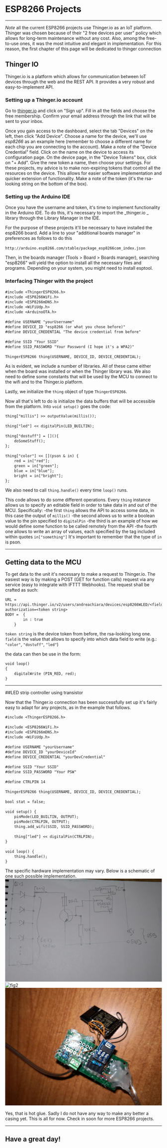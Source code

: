 # ESP8266 Projects
____

_Note_ all the current ESP8266 projects use Thinger.io as an IoT platform. Thinger was chosen because of their "2 free devices per user" policy which allows for long-term maintenance without any cost. Also, among the free-to-use ones, it was the most intuitive and elegant in implementation.
For this reason, the first chapter of this page will be dedicated to thinger connection

## Thinger IO

Thinger.io is a platform which allows for communication between IoT devices through the web and the REST API. It provides a very robust and easy-to-implement API.

### Setting up a Thinger.io account

Go to [thinger.io](http://thinger.io/) and click on "Sign up". Fill in all the fields and choose the free membership. Confirm your email address through the link that will be sent to your inbox.

Once you gain access to the dashboard, select the tab "Devices" on the left, then click "Add Device". Choose a name for the device, we'll use *esp8266* as an example here (remember to choose a different name for each chip you are connecting to the account). Make a note of the "Device Credential" field.
Click on the name on the device to access its configuration page.
On the device page, in the "Device Tokens" box, click on "+ Add".
Give the new token a name, then choose your settings. 
For these projects, my advice is to make non-expiring tokens that control all the resources on the device. This allows for easier software implementation and quicker extension of functionality. Make a note of the token (it's the rsa-looking string on the bottom of the box).

### Setting up the Arduino IDE

Once you have the username and token, it's time to implement functionality in the Arduino IDE. To do this, it's necessary to import the _thinger.io _ library through the Library Manager in the IDE.

For the purpose of these projects it'll be necessary to have installed the esp8266 board. Add a line to your "additional boards manager" in preferences as follows to do this

`http://arduino.esp8266.com/stable/package_esp8266com_index.json`

Then, in the boards manager (Tools > Board > Boards manager), searching "esp8266" will yield the option to install all the necessary files and programs. Depending on your system, you might need to install esptool.

### Interfacing Thinger with the project

```
#include <ThingerESP8266.h>
#include <ESP8266WiFi.h>
#include <ESP8266mDNS.h>
#include <WiFiUdp.h>
#include <ArduinoOTA.h>

#define USERNAME "yourUsername"
#define DEVICE_ID "esp8266 (or what you chose before)"
#define DEVICE_CREDENTIAL "The device credential from before"

#define SSID "Your SSID"
#define SSID_PASSWORD "Your Password (I hope it's a WPA2)"

ThingerESP8266 thing(USERNAME, DEVICE_ID, DEVICE_CREDENTIAL);

```

As is evident, we include a number of libraries. All of these came either when the board was installed or when the Thinger library was.
We also need to define some constants that will be used by the MCU to connect to the wifi and to the Thinger.io platform.

Lastly, we initialize the `thing` object of type `ThingerESP8266`.

Now all that's left to do is initialize the data buffers that will be accessible from the platform. Into `void setup()` goes the code:

```
thing["millis"] >> outputValue(millis());

thing["led"] << digitalPin(LED_BUILTIN);

thing["dostuff"] = [](){
	doSomeStuff();  	 
};

thing["color"] << [](pson & in) {
	red = in["red"];
	green = in["green"];
	blue = in["blue"];
	bright = in["bright"];
};
```

We also need to call `thing.handle()` every time `loop()` runs.

This code allows to do some different operations.
Every `thing` instance allows us to specify an editable field in order to take data in and out of the MCU. 
Specifically:
	-the first `thing` allows the API to access some data, in this case the output of `millis()`
	-the second allows us to write a boolean value to the pin specified to `digitalPin`
	-the third is an example of how we would define some function to be called remotely from the API
	-the fourth one allows to write an array of values, each specified by the tag included within quotes `in["something"]`
It's important to remember that the type of `in` is pson.

____

## Getting data to the MCU

To get data to the unit it's necessary to make a request to Thinger.io. The easiest way is by making a POST (GET for function calls) request via any service (easy to integrate with IFTTT Webhooks).
The request shall be crafted as such:
```
URL = 	https://api.thinger.io/v2/users/andreachiara/devices/esp8266WLED/<field>?authorization=<token string>
BODY =	{
		in : true
	}
```
`token string` is the device token from before, the rsa-looking long one.
`field` is the value that allows to specify into which data field to write (e.g.: `"color"`, `"dostuff"`, `"led"`)

the data can then be use in the form:

```
void loop()
{
	digitalWrite (PIN_RED, red);
}
```
____

##LED strip controller using transistor

Now that the Thinger.io connection has been successfully set up it's fairly easy to adapt for any projects, as in the example that follows.

```
#include <ThingerESP8266.h>

#include <ESP8266WiFi.h>
#include <ESP8266mDNS.h>
#include <WiFiUdp.h>

#define USERNAME "yourUsername"
#define DEVICE_ID "yourDeviceId"
#define DEVICE_CREDENTIAL "yourDevCredential"

#define SSID "Your SSID"
#define SSID_PASSWORD "Your PSW"

#define CTRLPIN 14

ThingerESP8266 thing(USERNAME, DEVICE_ID, DEVICE_CREDENTIAL);

bool stat = false;

void setup() {
	pinMode(LED_BUILTIN, OUTPUT);
	pinMode(CTRLPIN, OUTPUT);
	thing.add_wifi(SSID, SSID_PASSWORD);

	thing["led"] << digitalPin(CTRLPIN);
}

void loop() {
	thing.handle();
}
```

The specific hardware implementation may vary. Below is a schematic of one such possible implementation.
![fig1](/images/esp8266WLED-fig1.jpg)
![fig2](/images/esp8266WLED-fig2.jpg)
![fig3](/images/esp8266WLED-fig3.jpg)

Yes, that is hot glue. Sadly I do not have any way to make any better a casing yet.
This is all for now. Check in soon for more ESP8266 projects.

____

## Have a great day!
